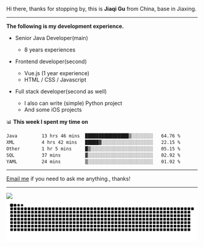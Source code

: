 Hi there, thanks for stopping by, this is **Jiaqi Gu** from China, base in Jiaxing.

---

**The following is my development experience.**

- Senior Java Developer(main)
  - 8 years experiences

- Frontend developer(second)
  - Vue.js (1 year experience)
  - HTML / CSS / Javascript
  
- Full stack developer(second as well)
  - I also can write (simple) Python project
  - And some iOS projects

📊 **This week I spent my time on**
<!--START_SECTION:waka-->

```txt
Java         13 hrs 46 mins  ████████████████▒░░░░░░░░   64.76 %
XML          4 hrs 42 mins   █████▓░░░░░░░░░░░░░░░░░░░   22.15 %
Other        1 hr 5 mins     █▒░░░░░░░░░░░░░░░░░░░░░░░   05.15 %
SQL          37 mins         ▓░░░░░░░░░░░░░░░░░░░░░░░░   02.92 %
YAML         24 mins         ▒░░░░░░░░░░░░░░░░░░░░░░░░   01.92 %
```

<!--END_SECTION:waka-->

---

[Email me](mailto:htk2klwgr@mozmail.com?subject=Hiring_from_GitHub) if you need to ask me anything., thanks!

---

![]( https://visitor-badge.glitch.me/badge?page_id=githubgujiaqi)
![]( https://github.com/droid-Q/droid-Q/raw/output/github-contribution-grid-snake.svg#gh-dark-mode-only)
